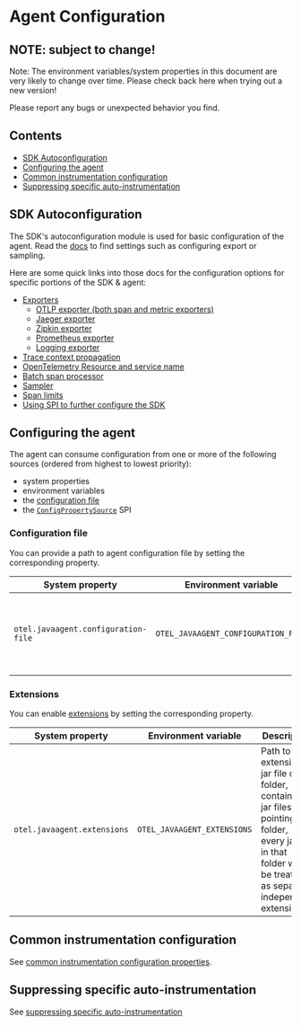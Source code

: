 # Agent Configuration

## NOTE: subject to change!

Note: The environment variables/system properties in this document are very likely to change over time.
Please check back here when trying out a new version!

Please report any bugs or unexpected behavior you find.

## Contents

* [SDK Autoconfiguration](#sdk-autoconfiguration)
* [Configuring the agent](#configuring-the-agent)
* [Common instrumentation configuration](#common-instrumentation-configuration)
* [Suppressing specific auto-instrumentation](#suppressing-specific-auto-instrumentation)

## SDK Autoconfiguration

The SDK's autoconfiguration module is used for basic configuration of the agent. Read the
[docs](https://github.com/open-telemetry/opentelemetry-java/tree/main/sdk-extensions/autoconfigure)
to find settings such as configuring export or sampling.

Here are some quick links into those docs for the configuration options for specific portions of the SDK & agent:

* [Exporters](https://github.com/open-telemetry/opentelemetry-java/blob/main/sdk-extensions/autoconfigure/README.md#exporters)
  + [OTLP exporter (both span and metric exporters)](https://github.com/open-telemetry/opentelemetry-java/tree/main/sdk-extensions/autoconfigure/README.md#otlp-exporter-both-span-and-metric-exporters)
  + [Jaeger exporter](https://github.com/open-telemetry/opentelemetry-java/tree/main/sdk-extensions/autoconfigure/README.md#jaeger-exporter)
  + [Zipkin exporter](https://github.com/open-telemetry/opentelemetry-java/tree/main/sdk-extensions/autoconfigure/README.md#zipkin-exporter)
  + [Prometheus exporter](https://github.com/open-telemetry/opentelemetry-java/tree/main/sdk-extensions/autoconfigure/README.md#prometheus-exporter)
  + [Logging exporter](https://github.com/open-telemetry/opentelemetry-java/tree/main/sdk-extensions/autoconfigure/README.md#logging-exporter)
* [Trace context propagation](https://github.com/open-telemetry/opentelemetry-java/tree/main/sdk-extensions/autoconfigure/README.md#propagator)
* [OpenTelemetry Resource and service name](https://github.com/open-telemetry/opentelemetry-java/tree/main/sdk-extensions/autoconfigure/README.md#opentelemetry-resource)
* [Batch span processor](https://github.com/open-telemetry/opentelemetry-java/tree/main/sdk-extensions/autoconfigure/README.md#batch-span-processor)
* [Sampler](https://github.com/open-telemetry/opentelemetry-java/tree/main/sdk-extensions/autoconfigure/README.md#sampler)
* [Span limits](https://github.com/open-telemetry/opentelemetry-java/tree/main/sdk-extensions/autoconfigure/README.md#span-limits)
* [Using SPI to further configure the SDK](https://github.com/open-telemetry/opentelemetry-java/tree/main/sdk-extensions/autoconfigure/README.md#customizing-the-opentelemetry-sdk)

## Configuring the agent

The agent can consume configuration from one or more of the following sources (ordered from highest to lowest priority):
* system properties
* environment variables
* the [configuration file](#configuration-file)
* the [`ConfigPropertySource`](https://github.com/open-telemetry/opentelemetry-java-instrumentation/blob/main/javaagent-extension-api/src/main/java/io/opentelemetry/javaagent/extension/config/ConfigPropertySource.java) SPI

### Configuration file

You can provide a path to agent configuration file by setting the corresponding property.

| System property                      | Environment variable                 | Description                                                                      |
|--------------------------------------|--------------------------------------|----------------------------------------------------------------------------------|
| `otel.javaagent.configuration-file` | `OTEL_JAVAAGENT_CONFIGURATION_FILE` | Path to valid Java properties file which contains the javaagent configuration.|

### Extensions

You can enable [extensions](../examples/extension/README.md) by setting the corresponding property.

| System property                      | Environment variable                 | Description                                                                      |
|--------------------------------------|--------------------------------------|----------------------------------------------------------------------------------|
| `otel.javaagent.extensions` | `OTEL_JAVAAGENT_EXTENSIONS` | Path to a an extension jar file or folder, containing jar files. If pointing to a folder, every jar file in that folder will be treated as separate, independent extension|

## Common instrumentation configuration

See [common instrumentation configuration properties](config/common.md).

## Suppressing specific auto-instrumentation

See [suppressing specific auto-instrumentation](suppressing-instrumentation.md)
